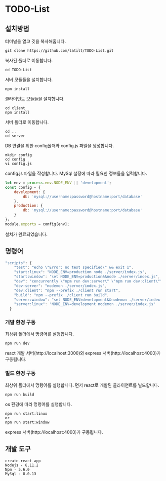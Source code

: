# TODO-List
## 설치방법
터미널을 열고 깃을 복사해줍니다.
```
git clone https://github.com/latilt/TODO-List.git
```
복사된 폴더로 이동합니다.
```
cd TODO-List
```
서버 모듈들을 설치합니다.
```
npm install
```
클라이언트 모듈들을 설치합니다.
```
cd client
npm install
```
서버 폴더로 이동합니다.
```
cd ..
cd server
```
DB 연결을 위한 config폴더와 config.js 파일을 생성합니다.
```
mkdir config
cd config
vi config.js
```
config.js 파일을 작성합니다.
MySql 설정에 따라 필요한 정보들을 입력합니다.
```javascript
let env = process.env.NODE_ENV || 'development';
const config = {
    development: {
        db: 'mysql://username:password@hostname:port/database'
    },
    production: {
        db: 'mysql://username:password@hostname:port/database'
    }
};
module.exports = config[env];
```
설치가 완료되었습니다.
## 명령어
```javascript
"scripts": {
    "test": "echo \"Error: no test specified\" && exit 1",
    "start:linux": "NODE_ENV=production node ./server/index.js",
    "start:window": "set NODE_ENV=production&&node ./server/index.js",
    "dev": "concurrently \"npm run dev:server\" \"npm run dev:client\"",
    "dev:server": "nodemon ./server/index.js",
    "dev:client": "npm --prefix ./client run start",
    "build": "npm --prefix ./client run build",
    "server:window": "set NODE_ENV=development&&nodemon ./server/index.js",
    "server:linux": "NODE_ENV=development nodemon ./server/index.js"
  }
```
### 개발 환경 구동
최상위 폴더에서 명령어를 실행합니다.
```
npm run dev
```
react 개발 서버(http://localhost:3000)와 express 서버(http://localhost:4000)가 구동됩니다.
### 빌드 환경 구동
최상위 폴더에서 명령어를 실행합니다.
먼저 react로 개발된 클라이언트를 빌드합니다.
```
npm run build
```
os 환경에 따라 명령어를 실행합니다.
```
npm run start:linux
or
npm run start:window
```
express 서버(http://localhost:4000)가 구동됩니다.
## 개발 도구
```
create-react-app
Nodejs - 8.11.2
Npm - 5.6.0
MySql - 8.0.13
```